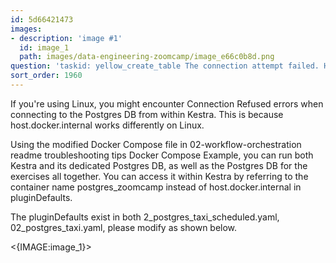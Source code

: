 ```yaml
---
id: 5d66421473
images:
- description: 'image #1'
  id: image_1
  path: images/data-engineering-zoomcamp/image_e66c0b8d.png
question: 'taskid: yellow_create_table The connection attempt failed. Host.docker.internal'
sort_order: 1960
---
```


If you're using Linux, you might encounter Connection Refused errors when connecting to the Postgres DB from within Kestra. This is because host.docker.internal works differently on Linux.

Using the modified Docker Compose file in 02-workflow-orchestration readme troubleshooting tips Docker Compose Example, you can run both Kestra and its dedicated Postgres DB, as well as the Postgres DB for the exercises all together. You can access it within Kestra by referring to the container name postgres_zoomcamp instead of host.docker.internal in pluginDefaults.

The pluginDefaults exist in both 2_postgres_taxi_scheduled.yaml, 02_postgres_taxi.yaml, please modify as shown below.

<{IMAGE:image_1}>

